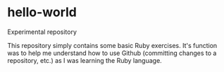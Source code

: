 # hello-world
Experimental repository

This repository simply contains some basic Ruby exercises. 
It's function was to help me understand how to use Github (committing changes to a repository, etc.) as I was learning the
Ruby language.
